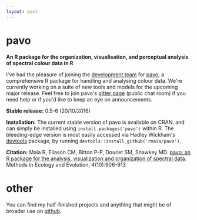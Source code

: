 ```yaml
---
layout: post
---
```

# pavo

**An R package for the organization, visualisation, and perceptual analysis of spectral colour data in R**

I've had the pleasure of joining the [development team](http://rafaelmaia.net/pavo/) for [pavo](https://github.com/rmaia/pavo); a comprehensive R package for handling and analysing colour data. We're currently working on a suite of new tools and models for the upcoming major release. Feel free to join pavo's [gitter page](https://gitter.im/r-pavo/help) (public chat room) if you need help or if you'd like to keep an eye on announcements.

**Stable release:** 0.5-6 (20/10/2016)

**Installation:** The current stable version of pavo is available on CRAN, and can simply be installed using ```install.packages('pavo')``` within R. The bleeding-edge version is most easily accessed via Hadley Wickham's [devtools](https://github.com/hadley/devtools) package, by running ```devtools::install_github('rmaia/pavo')```.  

**Citation:** Maia R, Eliason CM, Bitton P-P, Doucet SM, Shawkey MD. [pavo: an R package for the analysis, visualization and organization of spectral data](http://dx.doi.org/10.1111/2041-210X.12069). Methods in Ecology and Evolution, 4(10):906-913

# other

You can find my half-finished projects and anything that might be of broader use on [github](https://github.com/thomased).
